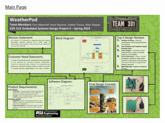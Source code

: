 [Main Page](../Title.md)<br><br>
![alt text](https://raw.githubusercontent.com/314-grp-301/314-grp-301.github.io/main/docs/assets/images/InnovationShowcasePoster.png)
